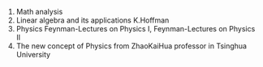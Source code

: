 1. Math analysis
2. Linear algebra and its applications K.Hoffman
3. Physics Feynman-Lectures on Physics I, Feynman-Lectures on Physics II
4. The new concept of Physics from ZhaoKaiHua professor in Tsinghua University